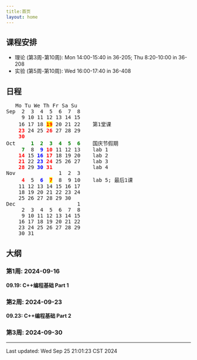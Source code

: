 ```yaml
---
title:首页
layout: home
---
```


## 课程安排

- 理论 (第3周-第10周): Mon 14:00-15:40 in 36-205; Thu 8:20-10:00 in 36-208
- 实验 (第5周-第10周): Wed 16:00-17:40 in 36-408

## 日程

<pre>	Mo Tu We Th Fr Sa Su
Sep	 2  3  4  5  6  7  8	
	 9 10 11 12 13 14 15	
	16 17 18 <span style="background:yellow; color: red;"><b>19</b></span> 20 21 22    第1堂课
	<span style="color: red;"><b>23</b></span> 24 25 <span style="color: red;"><b>26</b></span> 27 28 29	
	<span style="color: red;"><b>30</b></span>
Oct	    <span style="color: green;"><b>1  2  3  4  5  6</b></span>    国庆节假期
	<span style="color: green;"><b> 7</b></span>  8  <span style="color: blue;"><b>9</b></span> <span style="color: red;"><b>10</b></span> 11 12 13    lab 1
	<span style="color: red;"><b>14</b></span> 15 <span style="color: blue;"><b>16</b></span> <span style="color: red;"><b>17</b></span> 18 19 20    lab 2
	<span style="color: red;"><b>21</b></span> 22 <span style="color: blue;"><b>23</b></span> <span style="color: red;"><b>24</b></span> 25 26 27    lab 3
	<span style="color: red;"><b>28</b></span> 29 <span style="color: blue;"><b>30</b></span> <span style="color: red;"><b>31</b></span>             lab 4
Nov	             1  2  3	
	 <span style="color: red;"><b>4</b></span>  5  <span style="color: blue;"><b>6</b></span>  <span style="background:yellow; color: red"><b>7</b></span>  8  9 10    lab 5; 最后1课
	11 12 13 14 15 16 17	
	18 19 20 21 22 23 24    
	25 26 27 28 29 30   
Dec	                   1
	 2  3  4  5  6  7  8	
	 9 10 11 12 13 14 15	
	16 17 18 19 20 21 22
	23 24 25 26 27 28 29
	30 31
</pre>

## 大纲

### 第1周: 2024-09-16

**09.19:    C++编程基础 Part 1**



### 第2周: 2024-09-23

**09.23:    C++编程基础 Part 2**



### 第3周: 2024-09-30

---

Last updated: Wed Sep 25 21:01:23 CST 2024
